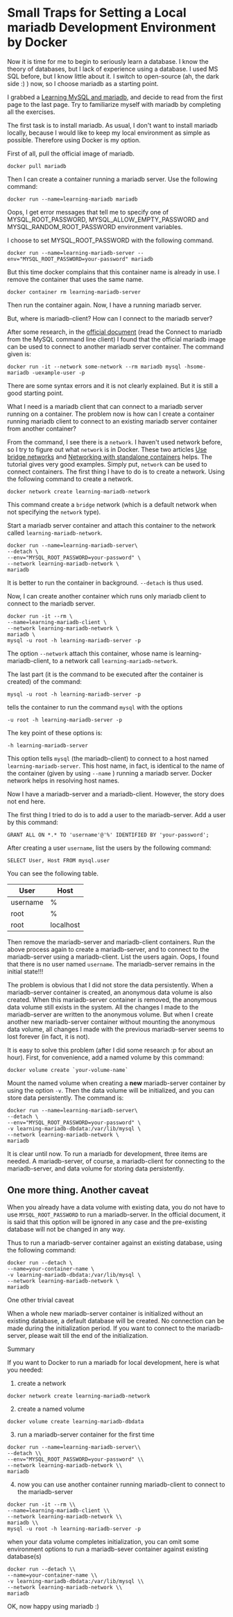 # Small Traps for Setting a Local mariadb Development Environment by Docker

Now it is time for me to begin to seriously learn a database. I know the theory of databases, but I lack of experience using a database. I used MS SQL before, but I know little about it. I switch to open-source (ah, the dark side :) ) now, so I choose mariadb as a starting point.  

I grabbed a [Learning MySQL and mariadb](https://www.amazon.com/Learning-MySQL-mariadb-Heading-Direction-dp-1449362907/dp/1449362907/ref=mt_paperback?_encoding=UTF8&me=&qid=), and decide to read from the first page to the last page. Try to familiarize myself with mariadb by completing all the exercises.

The first task is to install mariadb. As usual, I don't want to install mariadb locally, because I would like to keep my local environment as simple as possible. Therefore using Docker is my option.

First of all, pull the official image of mariadb.

```shell
docker pull mariadb
```

Then I can create a container running a mariadb server. Use the following command:

```shell
docker run --name=learning-mariadb mariadb
```

Oops, I get error messages that tell me to specify one of MYSQL_ROOT_PASSWORD, MYSQL_ALLOW_EMPTY_PASSWORD and MYSQL_RANDOM_ROOT_PASSWORD environment variables.

I choose to set MYSQL_ROOT_PASSWORD with the following command.

```shell
docker run --name=learning-mariadb-server --env="MYSQL_ROOT_PASSWORD=your-password" mariadb
```

But this time docker complains that this container name is already in use. I remove the container that uses the same name.

```shell
docker container rm learning-mariadb-server
```

Then run the container again. Now, I have a running mariadb server.

But, where is mariadb-client? How can I connect to the mariadb server?

After some research, in the [official document](https://hub.docker.com/_/mariadb) (read the Connect to mariadb from the MySQL command line client) I found that the official mariadb image can be used to connect to another mariadb server container. The command given is:

```shell
docker run -it --network some-network --rm mariadb mysql -hsome-mariadb -uexample-user -p
```

There are some syntax errors and it is not clearly explained. But it is still a good starting point.

What I need is a mariadb client that can connect to a mariadb server running on a container. The problem now is how can I create a container running mariadb client to connect to an existing mariadb server container from another container?

From the command, I see there is a `network`. I haven't used network before, so I try to figure out what `network` is in Docker. These two articles [Use bridge networks](https://docs.docker.com/network/bridge/) and [Networking with standalone containers](https://docs.docker.com/network/network-tutorial-standalone/) helps. The tutorial gives very good examples. Simply put, `network` can be used to connect containers. The first thing I have to do is to create a network. Using the following command to create a network.

```shell
docker network create learning-mariadb-network
```

This command create a `bridge` network (which is a default network when not specifying the `network` type).

Start a mariadb server container and attach this container to the network called `learning-mariadb-network`.

```shell
docker run --name=learning-mariadb-server\
--detach \
--env="MYSQL_ROOT_PASSWORD=your-password" \
--network learning-mariadb-network \
mariadb
```

It is better to run the container in background. `--detach` is thus used.

Now, I can create another container which runs only mariadb client to connect to the mariadb server.

```shell
docker run -it --rm \
--name=learning-mariadb-client \
--network learning-mariadb-network \
mariadb \
mysql -u root -h learning-mariadb-server -p
```

The option `--network` attach this container, whose name is learning-mariadb-client, to a network call `learning-mariadb-network`.

The last part (it is the command to be executed after the container is created) of the command:

```shell
mysql -u root -h learning-mariadb-server -p
```

tells the container to run the command `mysql` with the options

```shell
-u root -h learning-mariadb-server -p
```

The key point of these options is:

```shell
-h learning-mariadb-server
```

This option tells `mysql` (the mariadb-client) to connect to a host named `learning-mariadb-server`. This host name, in fact, is identical to the name of the container
(given by using `--name` ) running a mariadb server. Docker network helps in resolving host names.

Now I have a mariadb-server and a mariadb-client. However, the story does not end here.

The first thing I tried to do is to add a user to the mariadb-server. Add a  user by this command:

```shell
GRANT ALL ON *.* TO 'username'@'%' IDENTIFIED BY 'your-password';
```

After creating a user `username`, list the users by the following command:

```shell
SELECT User, Host FROM mysql.user
```
You can see the following table.

User | Host
-----|----
username | %
 root|% |
 root | localhost |

Then remove the mariadb-server and mariadb-client containers. Run the above process again to create a mariadb-server, and to connect to the mariadb-server using a mariadb-client. List the users again. Oops, I found that there is no user named `username`. The mariadb-server remains in the initial state!!!

The problem is obvious that I did not store the data persistently. When a mariadb-server container is created, an anonymous data volume is also created. When this mariadb-server container is removed, the anonymous data volume still exists in the system. All the changes I made to the mariadb-server are written to the anonymous volume. But when I create another new mariadb-server container without mounting the anonymous data volume, all changes I made with the previous mariadb-server seems to lost forever (in fact, it is not).

It is easy to solve this problem (after I did some research :p for about an hour). First, for convenience, add a named volume by this command:

```shell
docker volume create `your-volume-name`
```

Mount the named volume when creating a **new** mariadb-server container by using the option `-v`. Then the data volume will be initialized, and you can store data persistently. The command is:

```shell
docker run --name=learning-mariadb-server\
--detach \
--env="MYSQL_ROOT_PASSWORD=your-password" \
-v learning-mariadb-dbdata:/var/lib/mysql \
--network learning-mariadb-network \
mariadb
```

It is clear until now. To run a mariadb for development, three items are needed. A mariadb-server, of course, a mariadb-client for connecting to the mariadb-server, and data volume for storing data persistently.

## One more thing. Another caveat

When you already have a data volume with existing data, you do not have to use `MYSQL_ROOT_PASSWORD` to run a mariadb-server. In the official document, it is said that this option will be ignored in any case and the pre-existing database will not be changed in any way.

Thus to run a mariadb-server container against an existing database, using the following command:

```shell
docker run --detach \
--name=your-container-name \
-v learning-mariadb-dbdata:/var/lib/mysql \
--network learning-mariadb-network \
mariadb
```

One other trivial caveat

When a whole new mariadb-server container is initialized without an existing database, a default database will be created. No connection can be made during the initialization period. If you want to connect to the mariadb-server, please wait till the end of the initialization.

Summary

If you want to Docker to run a mariadb for local development, here is what you needed:

1. create a network

```shell
docker network create learning-mariadb-network
```

2. create a named volume

```shell
docker volume create learning-mariadb-dbdata
```

3. run a mariadb-server container for the first time

```shell
docker run --name=learning-mariadb-server\\
--detach \\
--env="MYSQL_ROOT_PASSWORD=your-password" \\
--network learning-mariadb-network \\
mariadb
```

4. now you can use another container running mariadb-client to connect to the mariadb-server

```shell
docker run -it --rm \\
--name=learning-mariadb-client \\
--network learning-mariadb-network \\
mariadb \\
mysql -u root -h learning-mariadb-server -p
```

 when your data volume completes initialization, you can omit some environment options to run a mariadb-sever container against existing database(s)

```shell
docker run --detach \\
--name=your-container-name \\
-v learning-mariadb-dbdata:/var/lib/mysql \\
--network learning-mariadb-network \\
mariadb
```

OK, now happy using mariadb :)
 